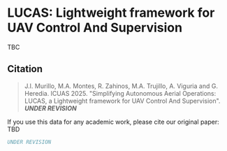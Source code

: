# LUCAS: Lightweight framework for UAV Control And Supervision

TBC

## Citation

> J.I. Murillo, M.A. Montes, R. Zahinos, M.A. Trujillo, A. Viguria and G. Heredia. ICUAS 2025. "Simplifying Autonomous Aerial Operations: LUCAS, a Lightweight framework for UAV Control And Supervision". **_UNDER REVISION_**

If you use this data for any academic work, please cite our original paper: TBD

```bibtex
UNDER REVISION
```
